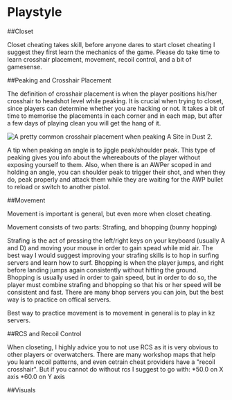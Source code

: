 # Playstyle

##Closet

Closet cheating takes skill, before anyone dares to start closet cheating I suggest they first learn the mechanics of the game. Please do take time to learn crosshair placement, movement, recoil control, and a bit of gamesense.

##Peaking and Crosshair Placement

The definition of crosshair placement is when the player positions his/her crosshair to headshot level while peaking. It is crucial when trying to closet, since players can determine whether you are hacking or not. It takes a bit of time to memorise the placements in each corner and in each map, but after a few days of playing clean you will get the hang of it.

![A pretty common crosshair placement when peaking A Site in Dust 2.](https://steamuserimages-a.akamaihd.net/ugc/769491189050255925/985DC84FE63DC7135B840592B9E64430B8ED6971/)

A tip when peaking an angle is to jiggle peak/shoulder peak. This type of peaking gives you info about the whereabouts of the player without exposing yourself to them. Also, when there is an AWPer scoped in and holding an angle, you can shoulder peak to trigger their shot, and when they do, peak properly and attack them while they are waiting for the AWP bullet to reload or switch to another pistol.

##Movement

Movement is important is general, but even more when closet cheating. 

Movement consists of two parts: Strafing, and bhopping (bunny hopping)

Strafing is the act of pressing the left/right keys on your keyboard (usually A and D) and moving your mouse in order to gain spead while mid air. The best way I would suggest improving your strafing skills is to hop in surfing servers and learn how to surf.
Bhopping is when the player jumps, and right before landing jumps again consistently without hitting the ground. Bhopping is usually used in order to gain speed, but in order to do so, the player must combine strafing and bhopping so that his or her speed will be consistent and fast. There are many bhop servers you can join, but the best way is to practice on offical servers.

Best way to practice movement is to movement in general is to play in kz servers.

##RCS and Recoil Control

When closeting, I highly advice you to not use RCS as it is very obvious to other players or overwatchers. There are many workshop maps that help you learn recoil patterns, and even cetrain cheat providers have a "recoil crosshair". But if you cannot do without rcs I suggest to go with:
*50.0 on X axis
*60.0 on Y axis

##Visuals

